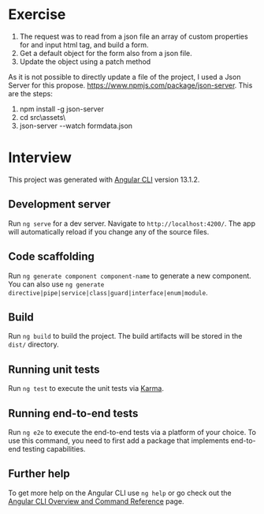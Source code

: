 # Exercise

1. The request was to read from a json file an array of custom properties for and input html tag, and build a form.
2. Get a default object for the form also from a json file.
3. Update the object using a patch method

As it is not possible to directly update a file of the project, I used a Json Server for this propose.
https://www.npmjs.com/package/json-server. This are the steps:
1. npm install -g json-server
2. cd src\assets\
3. json-server --watch formdata.json


# Interview

This project was generated with [Angular CLI](https://github.com/angular/angular-cli) version 13.1.2.

## Development server

Run `ng serve` for a dev server. Navigate to `http://localhost:4200/`. The app will automatically reload if you change any of the source files.

## Code scaffolding

Run `ng generate component component-name` to generate a new component. You can also use `ng generate directive|pipe|service|class|guard|interface|enum|module`.

## Build

Run `ng build` to build the project. The build artifacts will be stored in the `dist/` directory.

## Running unit tests

Run `ng test` to execute the unit tests via [Karma](https://karma-runner.github.io).

## Running end-to-end tests

Run `ng e2e` to execute the end-to-end tests via a platform of your choice. To use this command, you need to first add a package that implements end-to-end testing capabilities.

## Further help

To get more help on the Angular CLI use `ng help` or go check out the [Angular CLI Overview and Command Reference](https://angular.io/cli) page.
